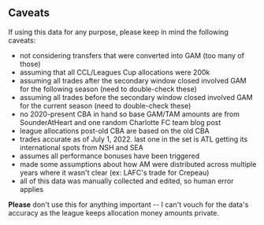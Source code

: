 Caveats
---

If using this data for any purpose, please keep in mind the following caveats:

- not considering transfers that were converted into GAM (too many of those)
- assuming that all CCL/Leagues Cup allocations were 200k
- assuming all trades after the secondary window closed involved GAM for the following season (need to double-check these)
- assuming all trades before the secondary window closed involved GAM for the current season (need to double-check these)
- no 2020-present CBA in hand so base GAM/TAM amounts are from SounderAtHeart and one random Charlotte FC team blog post
- league allocations post-old CBA are based on the old CBA
- trades accurate as of July 1, 2022. last one in the set is ATL getting its international spots from NSH and SEA
- assumes all performance bonuses have been triggered
- made some assumptions about how AM were distributed across multiple years where it wasn't clear (ex: LAFC's trade for Crepeau)
- all of this data was manually collected and edited, so human error applies

**Please** don't use this for anything important -- I can't vouch for the data's accuracy as the league keeps allocation money amounts private.